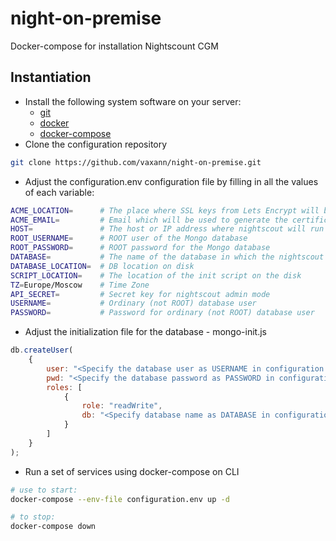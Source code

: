 # night-on-premise
Docker-compose for installation Nightscount CGM

## Instantiation

- Install the following system software on your server:
    - [git](https://git-scm.com/book/en/v2/Getting-Started-Installing-Git)
    - [docker](https://docs.docker.com/engine/install/ubuntu/)
    - [docker-compose](https://docs.docker.com/compose/install/)
- Clone the configuration repository

```bash
git clone https://github.com/vaxann/night-on-premise.git
```

- Adjust the configuration.env configuration file by filling in all the values of each variable:

```bash
ACME_LOCATION=      # The place where SSL keys from Lets Encrypt will be stored  
ACME_EMAIL=         # Email which will be used to generate the certificate
HOST=               # The host or IP address where nightscout will run  
ROOT_USERNAME=      # ROOT user of the Mongo database
ROOT_PASSWORD=      # ROOT password for the Mongo database
DATABASE=           # The name of the database in which the nightscout data will be stored
DATABASE_LOCATION=  # DB location on disk
SCRIPT_LOCATION=    # The location of the init script on the disk
TZ=Europe/Moscow    # Time Zone
API_SECRET=         # Secret key for nightscout admin mode
USERNAME=           # Ordinary (not ROOT) database user 
PASSWORD=           # Password for ordinary (not ROOT) database user 
```

- Adjust the initialization file for the database - mongo-init.js

```jsx
db.createUser(
    {
        user: "<Specify the database user as USERNAME in configuration.env>",
        pwd: "<Specify the database password as PASSWORD in configuration.env>",
        roles: [
            {
                role: "readWrite",
                db: "<Specify database name as DATABASE in configuration.env>"
            }
        ]
    }
);
```

- Run a set of services using docker-compose on CLI

```bash
# use to start:
docker-compose --env-file configuration.env up -d

# to stop:
docker-compose down
```